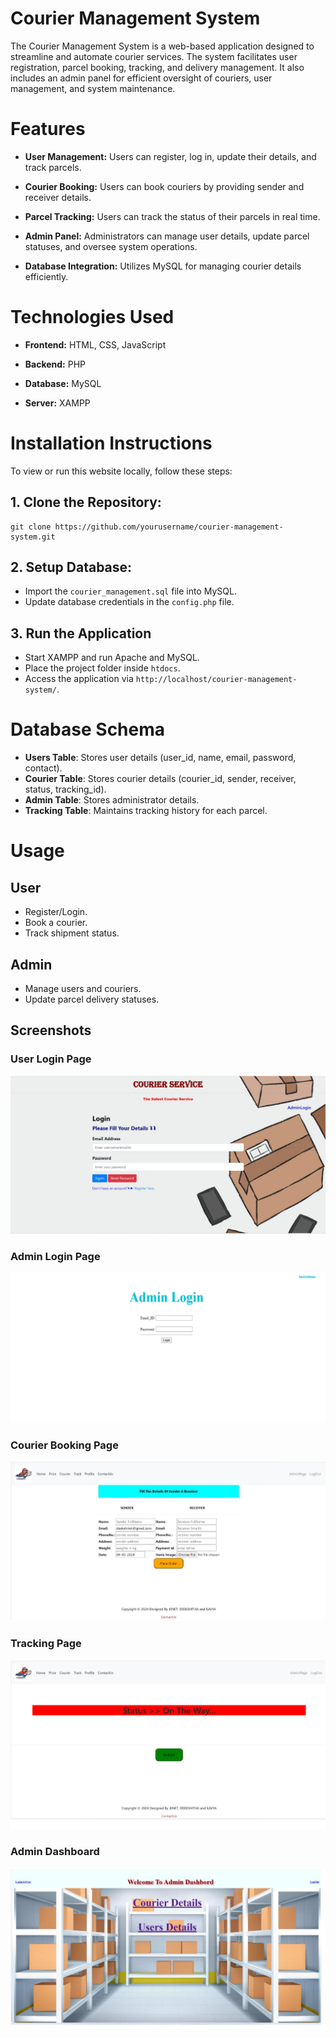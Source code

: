 # Courier Management System

 The Courier Management System is a web-based application designed to streamline and automate courier services. The system facilitates user registration, parcel booking, tracking, and delivery management. It also includes an admin panel for efficient oversight of couriers, user management, and system maintenance.

# Features
- **User Management:** Users can register, log in, update their details, and track parcels.

- **Courier Booking:** Users can book couriers by providing sender and receiver details.

- **Parcel Tracking:** Users can track the status of their parcels in real time.

- **Admin Panel:** Administrators can manage user details, update parcel statuses, and oversee system operations.

- **Database Integration:** Utilizes MySQL for managing courier details efficiently.

# Technologies Used

- **Frontend:** HTML, CSS, JavaScript

- **Backend:** PHP

- **Database:** MySQL

- **Server:** XAMPP

# Installation Instructions

To view or run this website locally, follow these steps:

 ## 1. Clone the Repository:
      
    git clone https://github.com/yourusername/courier-management-system.git

## 2. Setup Database:

- Import the `courier_management.sql` file into MySQL.
- Update database credentials in the `config.php` file.

## 3. Run the Application

 - Start XAMPP and run Apache and MySQL.
 - Place the project folder inside `htdocs`.
 - Access the application via `http://localhost/courier-management-system/`.

# Database Schema

- **Users Table**: Stores user details (user_id, name, email, password, contact).
- **Courier Table**: Stores courier details (courier_id, sender, receiver, status, tracking_id).
- **Admin Table**: Stores administrator details.
- **Tracking Table**: Maintains tracking history for each parcel.

# Usage

## User
-  Register/Login.
-  Book a courier.
-  Track shipment status.

## Admin
-  Manage users and couriers.
-  Update parcel delivery statuses.

## Screenshots

### User Login Page
![User Login](images/user_login.png)

### Admin Login Page
![Admin Login](images/Admin_Login.png)

### Courier Booking Page
![Courier Booking](images/courier_booking.png)

### Tracking Page
![Tracking](images/tracking.png)

### Admin Dashboard
![Admin Dashboard](images/admin_dashboard.png)





 
  




